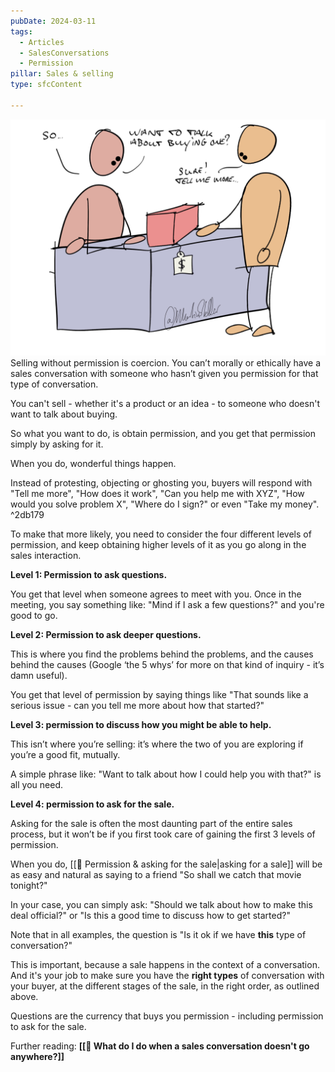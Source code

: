 ```yaml
---
pubDate: 2024-03-11
tags:
  - Articles
  - SalesConversations
  - Permission
pillar: Sales & selling
type: sfcContent

---
```

![](Media/SalesFlowCoach.app_How-to-get-the-four-levels-of-permission-in-sales_MartinStellar.png)
Selling without permission is coercion. You can’t morally or ethically have a sales conversation with someone who hasn’t given you permission for that type of conversation.

You can't sell - whether it's a product or an idea - to someone who doesn't want to talk about buying.

So what you want to do, is obtain permission, and you get that permission simply by asking for it.

When you do, wonderful things happen.

Instead of protesting, objecting or ghosting you, buyers will respond with "Tell me more", "How does it work", "Can you help me with XYZ", "How would you solve problem X", "Where do I sign?" or even "Take my money".  ^2db179

To make that more likely, you need to consider the four different levels of permission, and keep obtaining higher levels of it as you go along in the sales interaction. 

**Level 1: Permission to ask questions.**

You get that level when someone agrees to meet with you. Once in the meeting, you say something like: "Mind if I ask a few questions?" and you're good to go.

**Level 2: Permission to ask deeper questions.**

This is where you find the problems behind the problems, and the causes behind the causes (Google ‘the 5 whys’ for more on that kind of inquiry - it’s damn useful).

You get that level of permission by saying things like "That sounds like a serious issue - can you tell me more about how that started?"

**Level 3: permission to discuss how you might be able to help.**

This isn’t where you’re selling: it’s where the two of you are exploring if you’re a good fit, mutually.

A simple phrase like: "Want to talk about how I could help you with that?" is all you need.

**Level 4: permission to ask for the sale.**

Asking for the sale is often the most daunting part of the entire sales process, but it won’t be if you first took care of gaining the first 3 levels of permission.

When you do, [[📄 Permission & asking for the sale|asking for a sale]] will be as easy and natural as saying to a friend "So shall we catch that movie tonight?"

In your case, you can simply ask: "Should we talk about how to make this deal official?" or "Is this a good time to discuss how to get started?"

Note that in all examples, the question is "Is it ok if we have **this** type of conversation?"

This is important, because a sale happens in the context of a conversation. And it's your job to make sure you have the **right types** of conversation with your buyer, at the different stages of the sale, in the right order, as outlined above.

Questions are the currency that buys you permission - including permission to ask for the sale.


Further reading: **[[📄 What do I do when a sales conversation doesn't go anywhere?]]**
